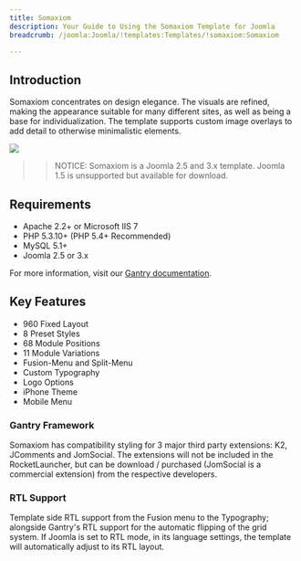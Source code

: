 ```yaml
---
title: Somaxiom
description: Your Guide to Using the Somaxiom Template for Joomla
breadcrumb: /joomla:Joomla/!templates:Templates/!somaxiom:Somaxiom

---
```


Introduction
-----

Somaxiom concentrates on design elegance. The visuals are refined, making the appearance suitable for many different sites, as well as being a base for individualization. The template supports custom image overlays to add detail to otherwise minimalistic elements.

![][Somaxiom]

>> NOTICE: Somaxiom is a Joomla 2.5 and 3.x template. Joomla 1.5 is unsupported but available for download.

Requirements
-----

* Apache 2.2+ or Microsoft IIS 7
* PHP 5.3.10+ (PHP 5.4+ Recommended)
* MySQL 5.1+
* Joomla 2.5 or 3.x

For more information, visit our [Gantry documentation][gantry].

Key Features
-----

* 960 Fixed Layout
* 8 Preset Styles
* 68 Module Positions
* 11 Module Variations
* Fusion-Menu and Split-Menu
* Custom Typography
* Logo Options
* iPhone Theme
* Mobile Menu


### Gantry Framework

Somaxiom has compatibility styling for 3 major third party extensions: K2, JComments and JomSocial. The extensions will not be included in the RocketLauncher, but can be download / purchased (JomSocial is a commercial extension) from the respective developers.

### RTL Support

Template side RTL support from the Fusion menu to the Typography; alongside Gantry's RTL support for the automatic flipping of the grid system. If Joomla is set to RTL mode, in its language settings, the template will automatically adjust to its RTL layout.

[gantry]: http://www.gantry-framework.org/
[Somaxiom]: assets/somaxiom.jpeg
[responsive]: assets/responsive.jpg
[roksprocket]: assets/roksprocket.jpg
[filezilla]: https://filezilla-project.org
[launcher]: ../../start/rocketlauncher.md
[strips]: assets/strips.jpg
[k2]: assets/k2.jpg